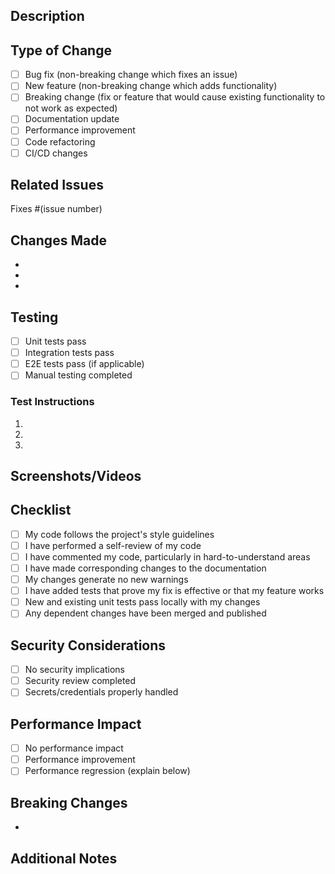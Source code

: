 ## Description
<!-- Provide a brief description of the changes in this PR -->

## Type of Change
<!-- Mark the relevant option with an "x" -->
- [ ] Bug fix (non-breaking change which fixes an issue)
- [ ] New feature (non-breaking change which adds functionality)
- [ ] Breaking change (fix or feature that would cause existing functionality to not work as expected)
- [ ] Documentation update
- [ ] Performance improvement
- [ ] Code refactoring
- [ ] CI/CD changes

## Related Issues
<!-- Link to any related issues -->
Fixes #(issue number)

## Changes Made
<!-- List the specific changes made -->
- 
- 
- 

## Testing
<!-- Describe the tests that were run and provide instructions for reviewers -->
- [ ] Unit tests pass
- [ ] Integration tests pass
- [ ] E2E tests pass (if applicable)
- [ ] Manual testing completed

### Test Instructions
<!-- Provide step-by-step instructions for testing -->
1. 
2. 
3. 

## Screenshots/Videos
<!-- If applicable, add screenshots or videos to help explain your changes -->

## Checklist
<!-- Mark completed items with an "x" -->
- [ ] My code follows the project's style guidelines
- [ ] I have performed a self-review of my code
- [ ] I have commented my code, particularly in hard-to-understand areas
- [ ] I have made corresponding changes to the documentation
- [ ] My changes generate no new warnings
- [ ] I have added tests that prove my fix is effective or that my feature works
- [ ] New and existing unit tests pass locally with my changes
- [ ] Any dependent changes have been merged and published

## Security Considerations
<!-- Describe any security implications of this change -->
- [ ] No security implications
- [ ] Security review completed
- [ ] Secrets/credentials properly handled

## Performance Impact
<!-- Describe any performance implications -->
- [ ] No performance impact
- [ ] Performance improvement
- [ ] Performance regression (explain below)

## Breaking Changes
<!-- List any breaking changes and migration steps -->
- 

## Additional Notes
<!-- Any additional information that reviewers should know -->